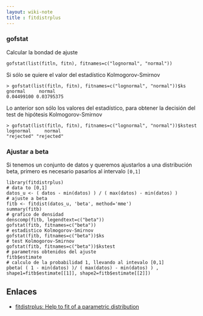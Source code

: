 ```yaml
---
layout: wiki-note
title : fitdistrplus
---
```


### gofstat

Calcular la bondad de ajuste

    gofstat(list(fitln, fitn), fitnames=c("lognormal", "normal"))

Si sólo se quiere el valor del estadístico Kolmogorov-Smirnov

    > gofstat(list(fitln, fitn), fitnames=c("lognormal", "normal"))$ks
    gnormal     normal
    0.04499100 0.03795375

Lo anterior son sólo los valores del estadístico, para obtener la decisión del test de hipótesis Kolmogorov-Smirnov

    > gofstat(list(fitln, fitn), fitnames=c("lognormal", "normal"))$kstest
    lognormal     normal
    "rejected" "rejected"

### Ajustar a beta

Si tenemos un conjunto de datos y queremos ajustarlos a una distribución beta, primero es necesario pasarlos al intervalo `[0,1]`


    library(fitdistrplus)
    # data to [0,1]
    datos_u <- ( datos - min(datos) ) / ( max(datos) - min(datos) )
    # ajuste a beta
    fitb <- fitdist(datos_u, 'beta', method='mme')
    summary(fitb)
    # grafico de densidad
    denscomp(fitb, legendtext=c("beta"))
    gofstat(fitb, fitnames=c("beta"))
    # estadistico Kolmogorov-Smirnov
    gofstat(fitb, fitnames=c("beta"))$ks
    # test Kolmogorov-Smirnov
    gofstat(fitb, fitnames=c("beta"))$kstest
    # parametros obtenidos del ajuste
    fitb$estimate
    # calculo de la probabilidad 1, llevando al intevalo [0,1]
    pbeta( ( 1 - min(datos) )/ ( max(datos) - min(datos) ) , shape1=fitb$estimate[[1]], shape2=fitb$estimate[[2]])


## Enlaces

* [fitdistrplus: Help to fit of a parametric distribution](http://cran.r-project.org/web/packages/fitdistrplus/)  
